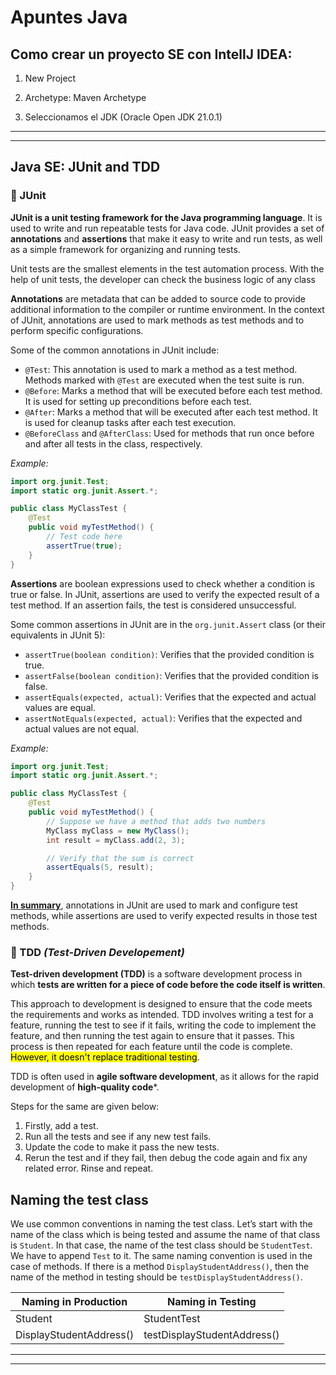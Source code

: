 # Apuntes Java

## Como crear un proyecto SE con IntellJ IDEA:

1. New Project

2. Archetype: Maven Archetype

3. Seleccionamos el JDK (Oracle Open JDK 21.0.1)

---

---

## Java SE: JUnit and TDD

### :book:  JUnit

**JUnit is a unit testing framework for the Java programming language**. It is used to write and run repeatable tests for Java code. JUnit provides a set of **annotations** and **assertions** that make it easy to write and run tests, as well as a simple framework for organizing and running tests.

Unit tests are the smallest elements in the test automation process. With the help of unit tests, the developer can check the business logic of any class

**Annotations** are metadata that can be added to source code to provide additional information to the compiler or runtime environment. In the context of JUnit, annotations are used to mark methods as test methods and to perform specific configurations.

Some of the common annotations in JUnit include:

- `@Test`: This annotation is used to mark a method as a test method. Methods marked with `@Test` are executed when the test suite is run.
- `@Before`: Marks a method that will be executed before each test method. It is used for setting up preconditions before each test.
- `@After`: Marks a method that will be executed after each test method. It is used for cleanup tasks after each test execution.
- `@BeforeClass` and `@AfterClass`: Used for methods that run once before and after all tests in the class, respectively.

*Example:*

```java
import org.junit.Test;
import static org.junit.Assert.*;

public class MyClassTest {
    @Test
    public void myTestMethod() {
        // Test code here
        assertTrue(true);
    }
}
```

**Assertions** are boolean expressions used to check whether a condition is true or false. In JUnit, assertions are used to verify the expected result of a test method. If an assertion fails, the test is considered unsuccessful.

Some common assertions in JUnit are in the `org.junit.Assert` class (or their equivalents in JUnit 5):

- `assertTrue(boolean condition)`: Verifies that the provided condition is true.
- `assertFalse(boolean condition)`: Verifies that the provided condition is false.
- `assertEquals(expected, actual)`: Verifies that the expected and actual values are equal.
- `assertNotEquals(expected, actual)`: Verifies that the expected and actual values are not equal.

*Example:*

```java
import org.junit.Test;
import static org.junit.Assert.*;

public class MyClassTest {
    @Test
    public void myTestMethod() {
        // Suppose we have a method that adds two numbers
        MyClass myClass = new MyClass();
        int result = myClass.add(2, 3);

        // Verify that the sum is correct
        assertEquals(5, result);
    }
}
```

**<u>In summary</u>**, annotations in JUnit are used to mark and configure test methods, while assertions are used to verify expected results in those test methods.

### :book: TDD *(Test-Driven Developement)*

**Test-driven development (TDD)** is a software development process in which **tests are written for a piece of code before the code itself is written**.

This approach to development is designed to ensure that the code 
meets the requirements and works as intended. TDD involves writing a 
test for a feature, running the test to see if it fails, writing the 
code to implement the feature, and then running the test again to ensure
 that it passes. This process is then repeated for each feature until 
the code is complete. <mark>However, it doesn't replace traditional testing</mark>.

TDD is often used in **agile software development**, as it allows for the rapid development of **high-quality code***.

Steps for the same are given below:

1. Firstly, add a test.
2. Run all the tests and see if any new test fails.
3. Update the code to make it pass the new tests.
4. Rerun the test and if they fail, then debug the code again and fix any related error. Rinse and repeat.

## Naming the test class

We use common conventions in naming the test class. Let’s start with 
the name of the class which is being tested and assume the name of that 
class is `Student`. In that case, the name of the test class should be `StudentTest`. We have to append `Test` to it. The same naming convention is used in the case of methods. If there is a method `DisplayStudentAddress()`, then the name of the method in testing should be `testDisplayStudentAddress()`.

| Naming in Production    | Naming in Testing           |
| ----------------------- | --------------------------- |
| Student                 | StudentTest                 |
| DisplayStudentAddress() | testDisplayStudentAddress() |

---

---

